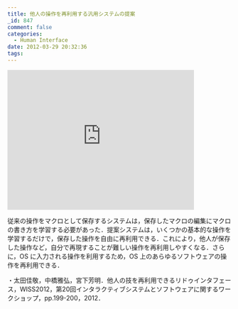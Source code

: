 ```yaml
---
title: 他人の操作を再利用する汎用システムの提案
_id: 847
comment: false
categories:
  - Human Interface
date: 2012-03-29 20:32:36
tags:
---
```



<iframe width="420" height="315" src="https://www.youtube.com/embed/E_k9WMi7ZiU" frameborder="0" allowfullscreen></iframe>

<!--more-->
従来の操作をマクロとして保存するシステムは，保存したマクロの編集にマクロの書き方­を学習する必要があった．提案システムは，いくつかの基本的な操作を学習するだけで，­保存した操作を自由に再利用できる．これにより，他人が保存した操作など，自分で再現­することが難しい操作を再利用しやすくなる．さらに，OS に入力される操作を利用するため，OS 上のあらゆるソフトウェアの操作を再利用できる．

・太田佳敬，中橋雅弘，宮下芳明．他人の技を再利用できるリドゥインタフェース，WISS2012，第20回インタラクティブシステムとソフトウェアに関するワークショップ，pp.199-200，2012．
